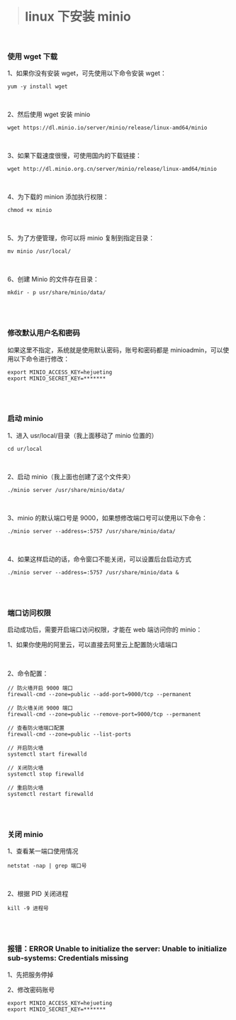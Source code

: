 > # linux 下安装 minio

</br>

### 使用 wget 下载

1、如果你没有安装 wget，可先使用以下命令安装 wget：

```
yum -y install wget
```

</br>

2、然后使用 wget 安装 minio

```
wget https://dl.minio.io/server/minio/release/linux-amd64/minio
```

</br>

3、如果下载速度很慢，可使用国内的下载链接：

```
wget http://dl.minio.org.cn/server/minio/release/linux-amd64/minio
```

</br>

4、为下载的 minion 添加执行权限：

```
chmod +x minio
```

</br>

5、为了方便管理，你可以将 minio 复制到指定目录：

```
mv minio /usr/local/
```

</br>

6、创建 Minio 的文件存在目录：

```
mkdir - p usr/share/minio/data/
```

</br>
</br>

### 修改默认用户名和密码

如果这里不指定，系统就是使用默认密码，账号和密码都是 minioadmin，可以使用以下命令进行修改：

```
export MINIO_ACCESS_KEY=hejueting
export MINIO_SECRET_KEY=*******
```

</br>
</br>

### 启动 minio

1、进入 usr/local/目录（我上面移动了 minio 位置的）

```
cd ur/local
```

</br>

2、启动 minio（我上面也创建了这个文件夹）

```
./minio server /usr/share/minio/data/
```

</br>

3、minio 的默认端口号是 9000，如果想修改端口号可以使用以下命令：

```
./minio server --address=:5757 /usr/share/minio/data/
```

</br>

4、如果这样启动的话，命令窗口不能关闭，可以设置后台启动方式

```
./minio server --address=:5757 /usr/share/minio/data &
```

</br>
</br>

### 端口访问权限

启动成功后，需要开启端口访问权限，才能在 web 端访问你的 minio：

1、如果你使用的阿里云，可以直接去阿里云上配置防火墙端口

</br>

2、命令配置：

```
// 防火墙开启 9000 端口
firewall-cmd --zone=public --add-port=9000/tcp --permanent

// 防火墙关闭 9000 端口
firewall-cmd --zone=public --remove-port=9000/tcp --permanent

// 查看防火墙端口配置
firewall-cmd --zone=public --list-ports

// 开启防火墙
systemctl start firewalld

// 关闭防火墙
systemctl stop firewalld

// 重启防火墙
systemctl restart firewalld
```

</br>
</br>

### 关闭 minio

1、查看某一端口使用情况

```
netstat -nap | grep 端口号
```

</br>

2、根据 PID 关闭进程

```
kill -9 进程号
```

</br>
</br>

### 报错：ERROR Unable to initialize the server: Unable to initialize sub-systems: Credentials missing

1、先把服务停掉

2、修改密码账号

```
export MINIO_ACCESS_KEY=hejueting
export MINIO_SECRET_KEY=*******
```
